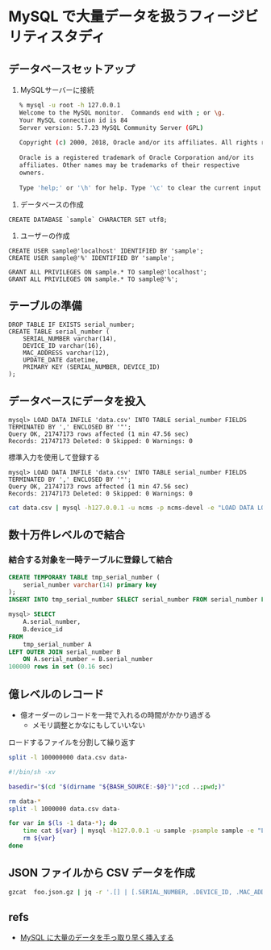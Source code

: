# MySQL で大量データを扱うフィージビリティスタディ


## データベースセットアップ

1. MySQLサーバーに接続

```bash
   % mysql -u root -h 127.0.0.1   
   Welcome to the MySQL monitor.  Commands end with ; or \g.
   Your MySQL connection id is 84
   Server version: 5.7.23 MySQL Community Server (GPL)
   
   Copyright (c) 2000, 2018, Oracle and/or its affiliates. All rights reserved.
   
   Oracle is a registered trademark of Oracle Corporation and/or its
   affiliates. Other names may be trademarks of their respective
   owners.
   
   Type 'help;' or '\h' for help. Type '\c' to clear the current input statement.
```
  
1. データベースの作成

```mysql
CREATE DATABASE `sample` CHARACTER SET utf8;
```

1. ユーザーの作成

```mysql
CREATE USER sample@'localhost' IDENTIFIED BY 'sample';
CREATE USER sample@'%' IDENTIFIED BY 'sample';
 
GRANT ALL PRIVILEGES ON sample.* TO sample@'localhost';
GRANT ALL PRIVILEGES ON sample.* TO sample@'%';
```

## テーブルの準備

```mysql
DROP TABLE IF EXISTS serial_number;
CREATE TABLE serial_number (
    SERIAL_NUMBER varchar(14),
    DEVICE_ID varchar(16),
    MAC_ADDRESS varchar(12),
    UPDATE_DATE datetime,
    PRIMARY KEY (SERIAL_NUMBER, DEVICE_ID)
);
```

## データベースにデータを投入

```mysql
mysql> LOAD DATA INFILE 'data.csv' INTO TABLE serial_number FIELDS TERMINATED BY ',' ENCLOSED BY '"';
Query OK, 21747173 rows affected (1 min 47.56 sec)
Records: 21747173 Deleted: 0 Skipped: 0 Warnings: 0
```

標準入力を使用して登録する

```mysql
mysql> LOAD DATA INFILE 'data.csv' INTO TABLE serial_number FIELDS TERMINATED BY ',' ENCLOSED BY '"';
Query OK, 21747173 rows affected (1 min 47.56 sec)
Records: 21747173 Deleted: 0 Skipped: 0 Warnings: 0
```

```bash
cat data.csv | mysql -h127.0.0.1 -u ncms -p ncms-devel -e "LOAD DATA LOCAL INFILE  '/dev/stdin'  INTO TABLE serial_number FIELDS TERMINATED BY ',' ENCLOSED BY '\"';"
```

## 数十万件レベルので結合

### 結合する対象を一時テーブルに登録して結合

```sql
CREATE TEMPORARY TABLE tmp_serial_number (
    serial_number varchar(14) primary key
);
INSERT INTO tmp_serial_number SELECT serial_number FROM serial_number LIMIT 100000;
```

```sql
mysql> SELECT
    A.serial_number,
    B.device_id
FROM
    tmp_serial_number A
LEFT OUTER JOIN serial_number B
    ON A.serial_number = B.serial_number
100000 rows in set (0.16 sec)
```

## 億レベルのレコード

- 億オーダーのレコードを一発で入れるの時間がかかり過ぎる
  - メモリ調整とかなにもしていいない

ロードするファイルを分割して繰り返す

```bash
split -l 100000000 data.csv data-
```

```sh
#!/bin/sh -xv

basedir="$(cd "$(dirname "${BASH_SOURCE:-$0}")";cd ..;pwd;)"

rm data-*
split -l 1000000 data.csv data-

for var in $(ls -1 data-*); do
    time cat ${var} | mysql -h127.0.0.1 -u sample -psample sample -e "LOAD DATA LOCAL INFILE  '/dev/stdin'  INTO TABLE serial_number FIELDS TERMINATED BY ',' ENCLOSED BY '\"';"
    rm ${var}
done
```

## JSON ファイルから CSV データを作成

```bash
gzcat  foo.json.gz | jq -r '.[] | [.SERIAL_NUMBER, .DEVICE_ID, .MAC_ADDRESS, .UPDATE_DATE] | @csv' > HAC_SERDEV_LIST_20171130_365.csv
```

## refs

- [MySQL に大量のデータを手っ取り早く挿入する](https://qiita.com/ngyuki/items/0e7886fe9e59cf37a974)

